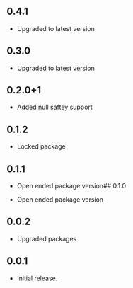 ## 0.4.1
* Upgraded to latest version
  
## 0.3.0
* Upgraded to latest version
  
## 0.2.0+1

* Added null saftey support
## 0.1.2

* Locked package

## 0.1.1

* Open ended package version## 0.1.0

* Open ended package version
## 0.0.2

* Upgraded packages
## 0.0.1

* Initial release.

